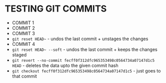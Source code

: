 # TESTING GIT COMMITS

- COMMIT 1
- COMMIT 2
- COMMIT 3
- `git reset HEAD~` - undos the last commit + unstages the changes
- COMMIT 4
- `git reset HEAD~ --soft` - undos the last commit + keeps the changes staged
- `git revert --no-commit fecff0f312dfc965353498c0564734a07147d1c5 HEAD` - deletes the data upto the given commit hash
- `git checkout fecff0f312dfc965353498c0564734a07147d1c5` - just goes to that commit
